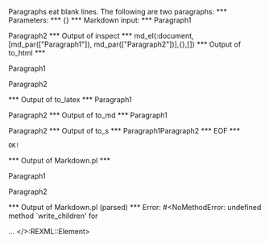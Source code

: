 Paragraphs eat blank lines.
The following are two paragraphs:
*** Parameters: ***
{}
*** Markdown input: ***
Paragraph1
	
Paragraph2
*** Output of inspect ***
md_el(:document,[md_par(["Paragraph1"]), md_par(["Paragraph2"])],{},[])
*** Output of to_html ***
<p>Paragraph1</p>

<p>Paragraph2</p>
*** Output of to_latex ***
Paragraph1

Paragraph2
*** Output of to_md ***
Paragraph1

Paragraph2
*** Output of to_s ***
Paragraph1Paragraph2
*** EOF ***



	OK!



*** Output of Markdown.pl ***
<p>Paragraph1</p>

<p>Paragraph2</p>

*** Output of Markdown.pl (parsed) ***
Error: #<NoMethodError: undefined method `write_children' for <div> ... </>:REXML::Element>
